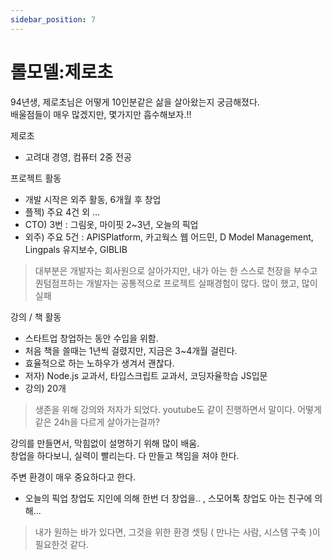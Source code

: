 ```yaml
---
sidebar_position: 7
---
```


# 롤모델:제로초   

94년생, 제로초님은 어떻게 10인분같은 삶을 살아왔는지 궁금해졌다.    
배울점들이 매우 많겠지만, 몇가지만 흡수해보자.!! 

제로초     
- 고려대 경영, 컴퓨터 2중 전공  

프로젝트 활동   
- 개발 시작은 외주 활동, 6개월 후 창업     
- 플젝) 주요 4건 외 …  
- CTO) 3번 : 그림옷, 마이핏 2~3년, 오늘의 픽업  
- 외주) 주요 5건 : APISPlatform, 카고웍스 웹 어드민, D Model Management, Lingpals 유지보수, GIBLIB   
>대부분은 개발자는 회사원으로 살아가지만, 내가 아는 한 스스로 천장을 부수고 퀀텀점프하는 개발자는 공통적으로 프로젝트 실패경험이 많다. 많이 했고, 많이 실패     

강의 / 책 활동  
- 스타트업 창업하는 동안 수입을 위함.  
- 처음 책을 쓸때는 1년씩 걸렸지만, 지금은 3~4개월 걸린다.  
- 효율적으로 하는 노하우가 생겨서 괜찮다.  
- 저자) Node.js  교과서, 타입스크립트 교과서, 코딩자율학습 JS입문
- 강의) 20개  
>생존을 위해 강의와 저자가 되었다. youtube도 같이 진행하면서 말이다. 어떻게 같은 24h을 다르게 살아가는걸까?   

강의를 만들면서, 막힘없이 설명하기 위해 많이 배움.  
창업을 하다보니, 실력이 빨리는다. 다 만들고 책임을 져야 한다.   

주변 환경이 매우 중요하다고 한다.  
- 오늘의 픽업 창업도 지인에 의해 한번 더 창업을.. , 스모어톡 창업도 아는 친구에 의해... 
>내가 원하는 바가 있다면, 그것을 위한 환경 셋팅 ( 만나는 사람, 시스템 구축 )이 필요한것 같다.  

